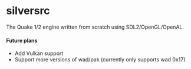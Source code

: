 # silversrc
The Quake 1/2 engine written from scratch using SDL2/OpenGL/OpenAL.

#### Future plans
- Add Vulkan support
- Support more versions of wad/pak (currently only supports wad 0x17)
